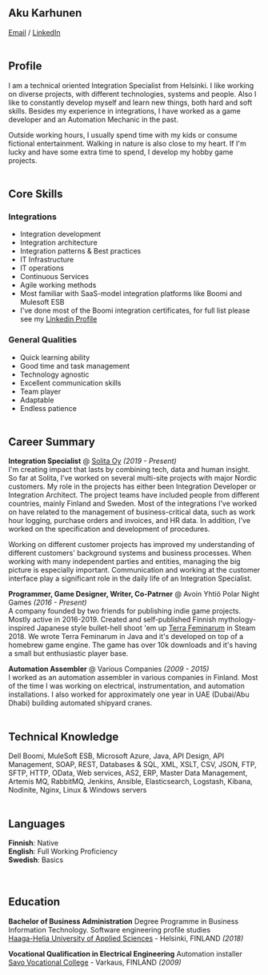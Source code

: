 ## Aku Karhunen

[Email](mailto:karhunenaku@gmail.com) / [LinkedIn](https://www.linkedin.com/in/aku-karhunen/)
<br><br>

## Profile
I am a technical oriented Integration Specialist from Helsinki. I like working on diverse projects, with different technologies, systems and people. Also I like to constantly develop myself and learn new things, both hard and soft skills. Besides my experience in integrations, I have worked as a game developer and an Automation Mechanic in the past.

Outside working hours, I usually spend time with my kids or consume fictional entertainment.
Walking in nature is also close to my heart. If I'm lucky and have some extra time to spend, I develop my hobby game projects.
<br><br>

## Core Skills

### Integrations
  - Integration development
  - Integration architecture
  - Integration patterns & Best practices
  - IT Infrastructure
  - IT operations
  - Continuous Services
  - Agile working methods
  - Most familiar with SaaS-model integration platforms like Boomi and Mulesoft ESB
  - I've done most of the Boomi integration certificates, for full list please see my [Linkedin Profile](https://www.linkedin.com/in/aku-karhunen/)

### General Qualities
  - Quick learning ability
  - Good time and task management
  - Technology agnostic
  - Excellent communication skills
  - Team player 
  - Adaptable
  - Endless patience
<br><br>

## Career Summary

**Integration Specialist** @ [Solita Oy](https://www.solita.fi/) _(2019 - Present)_ <br>
I'm creating impact that lasts by combining tech, data and human insight. So far at Solita, I’ve worked on several multi-site projects with major Nordic customers. My role in the projects has either been Integration Developer or Integration Architect. The project teams have included people from different countries, mainly Finland and Sweden. Most of the integrations I’ve worked on have related to the management of business-critical data, such as work hour logging, purchase orders and invoices, and HR data. In addition, I’ve worked on the specification and development of procedures.

Working on different customer projects has improved my understanding of different customers' background systems and business processes. When working with many independent parties and entities, managing the big picture is especially important. Communication and working at the customer interface play a significant role in the daily life of an Integration Specialist.
<br>

**Programmer, Game Designer, Writer, Co-Patrner** @ Avoin Yhtiö Polar Night Games _(2016 - Present)_ <br>
A company founded by two friends for publishing indie game projects. Mostly active in 2016-2019. Created and self-published Finnish mythology-inspired Japanese style bullet-hell shoot 'em up [Terra Feminarum](https://store.steampowered.com/app/796380/Terra_Feminarum/) in Steam 2018. We wrote Terra Feminarum in Java and it's developed on top of a homebrew game engine. The game has over 10k downloads and it's having a small but enthusiastic player base.
<br>

**Automation Assembler** @ Various Companies _(2009 - 2015)_ <br>
I worked as an automation assembler in various companies in Finland. Most of the time I was working on
electrical, instrumentation, and automation installations. I also worked for approximately one
year in UAE (Dubai/Abu Dhabi) building automated shipyard cranes.
<br><br>

## Technical Knowledge
Dell Boomi, MuleSoft ESB, Microsoft Azure, Java, API Design, API Management, SOAP, REST, Databases & SQL, XML, XSLT, CSV, JSON, FTP, SFTP, HTTP, OData, Web services, AS2, ERP, Master Data Management, Artemis MQ, RabbitMQ, Jenkins, Ansible, Elasticsearch, Logstash, Kibana, Nodinite, Nginx, Linux & Windows servers
<br><br>

## Languages

**Finnish**: Native <br>
**English**: Full Working Proficiency <br>
**Swedish**: Basics <br>
<br><br>

## Education

**Bachelor of Business Administration** Degree Programme in Business Information Technology. Software engineering profile studies<br>
[Haaga-Helia University of Applied Sciences](https://www.haaga-helia.fi/en) - Helsinki, FINLAND _(2018)_ <br>

**Vocational Qualification in Electrical Engineering** Automation installer<br>
[Savo Vocational College](https://sakky.fi/en) - Varkaus, FINLAND _(2009)_
